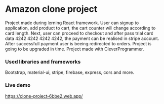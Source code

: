 # Amazon clone project

Project made during lerning React framework. 
User can signup to application, add product to cart, the cart counter will change according to card length.
Next, user can proceed to checkout and after pass trial card data 4242 4242 4242 4242, the payment can be realised in stripe account.
After successfull payment user is beeing redirected to orders. Project is going to be upgraded in time.
Project made with CleverProgrammer.

### Used libraries and frameworks

Bootstrap, material-ui, stripe, firebase, express, cors and more.

### Live demo

https://clone-project-6bbe2.web.app/



